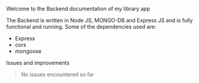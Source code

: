 Welcome to the Backend documentation of my library app

The Backend is written in Node JS, MONGO-DB and Express JS and is fully functional and running. Some of the dependencies used are:

- Express
- cors
- mongoose

Issues and improvements

> No issues encountered so far
